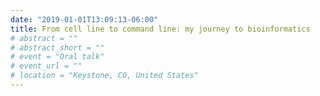 ```yaml
---
date: "2019-01-01T13:09:13-06:00"
title: From cell line to command line: my journey to bioinformatics
# abstract = ""
# abstract_short = ""
# event = "Oral talk"
# event_url = ""
# location = "Keystone, CO, United States"
---
```


